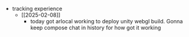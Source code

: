   * tracking experience
    * [[2025-02-08]]
      * today got arlocal working to deploy unity webgl build. Gonna keep compose chat in history for how got it working
